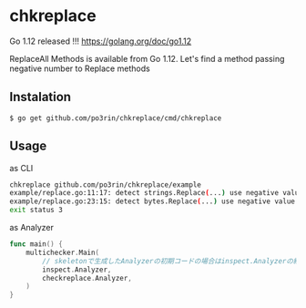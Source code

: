 # chkreplace

Go 1.12 released !!!
https://golang.org/doc/go1.12

ReplaceAll Methods is available from Go 1.12. Let's find a method passing negative number to Replace methods

## Instalation

```
$ go get github.com/po3rin/chkreplace/cmd/chkreplace
```

## Usage

as CLI

```bash
chkreplace github.com/po3rin/chkreplace/example
example/replace.go:11:17: detect strings.Replace(...) use negative value -1
example/replace.go:23:15: detect bytes.Replace(...) use negative value -1
exit status 3
```

as Analyzer

```go
func main() {
	multichecker.Main(
		// skeletonで生成したAnalyzerの初期コードの場合はinspect.Analyzerの結果に依存している
		inspect.Analyzer,
		checkreplace.Analyzer,
	)
}
```